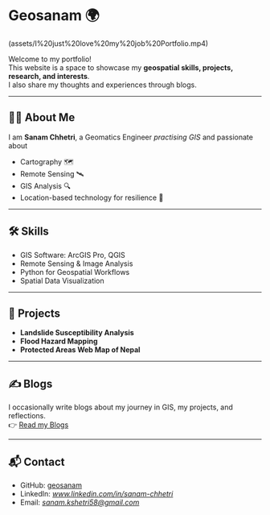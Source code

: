 # Geosanam 🌍

(assets/I%20just%20love%20my%20job%20Portfolio.mp4)

Welcome to my portfolio!  
This website is a space to showcase my **geospatial skills, projects, research, and interests**.  
I also share my thoughts and experiences through blogs.  

---

## 👨‍💻 About Me
I am **Sanam Chhetri**, a Geomatics Engineer *practising GIS* and passionate about  
- Cartography 🗺️  
- Remote Sensing 🛰️  
- GIS Analysis 🔍  
- Location-based technology for resilience 🌱  

---

## 🛠️ Skills
- GIS Software: ArcGIS Pro, QGIS  
- Remote Sensing & Image Analysis  
- Python for Geospatial Workflows  
- Spatial Data Visualization  

---

## 📂 Projects
- **Landslide Susceptibility Analysis**  
- **Flood Hazard Mapping**  
- **Protected Areas Web Map of Nepal**  

---

## ✍️ Blogs
I occasionally write blogs about my journey in GIS, my projects, and reflections.  
👉 [Read my Blogs](https://geosanam.github.io/blogs/)

---

## 📬 Contact
- GitHub: [geosanam](https://github.com/geosanam)  
- LinkedIn: *www.linkedin.com/in/sanam-chhetri*  
- Email: *sanam.kshetri58@gmail.com*  
